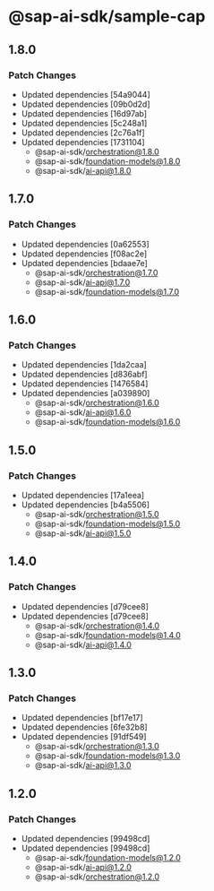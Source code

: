 # @sap-ai-sdk/sample-cap

## 1.8.0

### Patch Changes

- Updated dependencies [54a9044]
- Updated dependencies [09b0d2d]
- Updated dependencies [16d97ab]
- Updated dependencies [5c248a1]
- Updated dependencies [2c76a1f]
- Updated dependencies [1731104]
  - @sap-ai-sdk/orchestration@1.8.0
  - @sap-ai-sdk/foundation-models@1.8.0
  - @sap-ai-sdk/ai-api@1.8.0

## 1.7.0

### Patch Changes

- Updated dependencies [0a62553]
- Updated dependencies [f08ac2e]
- Updated dependencies [bdaae7e]
  - @sap-ai-sdk/orchestration@1.7.0
  - @sap-ai-sdk/ai-api@1.7.0
  - @sap-ai-sdk/foundation-models@1.7.0

## 1.6.0

### Patch Changes

- Updated dependencies [1da2caa]
- Updated dependencies [d836abf]
- Updated dependencies [1476584]
- Updated dependencies [a039890]
  - @sap-ai-sdk/orchestration@1.6.0
  - @sap-ai-sdk/ai-api@1.6.0
  - @sap-ai-sdk/foundation-models@1.6.0

## 1.5.0

### Patch Changes

- Updated dependencies [17a1eea]
- Updated dependencies [b4a5506]
  - @sap-ai-sdk/orchestration@1.5.0
  - @sap-ai-sdk/foundation-models@1.5.0
  - @sap-ai-sdk/ai-api@1.5.0

## 1.4.0

### Patch Changes

- Updated dependencies [d79cee8]
- Updated dependencies [d79cee8]
  - @sap-ai-sdk/orchestration@1.4.0
  - @sap-ai-sdk/foundation-models@1.4.0
  - @sap-ai-sdk/ai-api@1.4.0

## 1.3.0

### Patch Changes

- Updated dependencies [bf17e17]
- Updated dependencies [6fe32b8]
- Updated dependencies [91df549]
  - @sap-ai-sdk/orchestration@1.3.0
  - @sap-ai-sdk/foundation-models@1.3.0
  - @sap-ai-sdk/ai-api@1.3.0

## 1.2.0

### Patch Changes

- Updated dependencies [99498cd]
- Updated dependencies [99498cd]
  - @sap-ai-sdk/foundation-models@1.2.0
  - @sap-ai-sdk/ai-api@1.2.0
  - @sap-ai-sdk/orchestration@1.2.0
